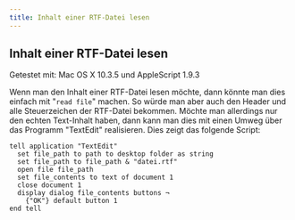 ```yaml
---
title: Inhalt einer RTF-Datei lesen
---
```


## Inhalt einer RTF-Datei lesen

Getestet mit: Mac OS X 10.3.5 und AppleScript 1.9.3

Wenn man den Inhalt einer RTF-Datei lesen möchte, dann könnte man dies einfach mit "`read file`" machen. So würde man aber auch den Header und alle Steuerzeichen der RTF-Datei bekommen. Möchte man allerdings nur den echten Text-Inhalt haben, dann kann man dies mit einen Umweg über das Programm "TextEdit" realisieren. Dies zeigt das folgende Script:

```applescript
tell application "TextEdit"
  set file_path to path to desktop folder as string
  set file_path to file_path & "datei.rtf"
  open file file_path
  set file_contents to text of document 1
  close document 1
  display dialog file_contents buttons ¬
    {"OK"} default button 1
end tell
```
